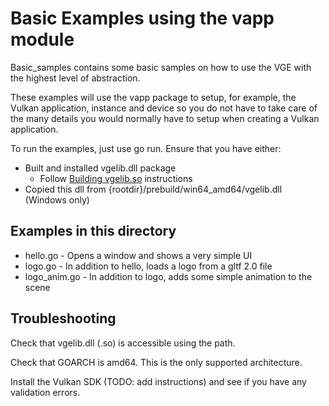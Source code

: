 
# Basic Examples using the vapp module

Basic_samples contains some basic samples on how to use the VGE with the highest level of abstraction.

These examples will use the vapp package to setup, for example, the Vulkan application, instance and device so you do not
have to take care of the many details you would normally have to setup when creating a Vulkan application.

To run the examples, just use go run. Ensure that you have either:
- Built and installed vgelib.dll package
  - Follow [Building vgelib.so](../../docs/build_vgelib.md) instructions
- Copied this dll from {rootdir}/prebuild/win64_amd64/vgelib.dll (Windows only)

## Examples in this directory

- hello.go - Opens a window and shows a very simple UI
- logo.go - In addition to hello, loads a logo from a gltf 2.0 file
- logo_anim.go - In addition to logo, adds some simple animation to the scene

## Troubleshooting

Check that vgelib.dll (.so) is accessible using the path.

Check that GOARCH is amd64. This is the only supported architecture.

Install the Vulkan SDK (TODO: add instructions) and see if you have any validation errors.
